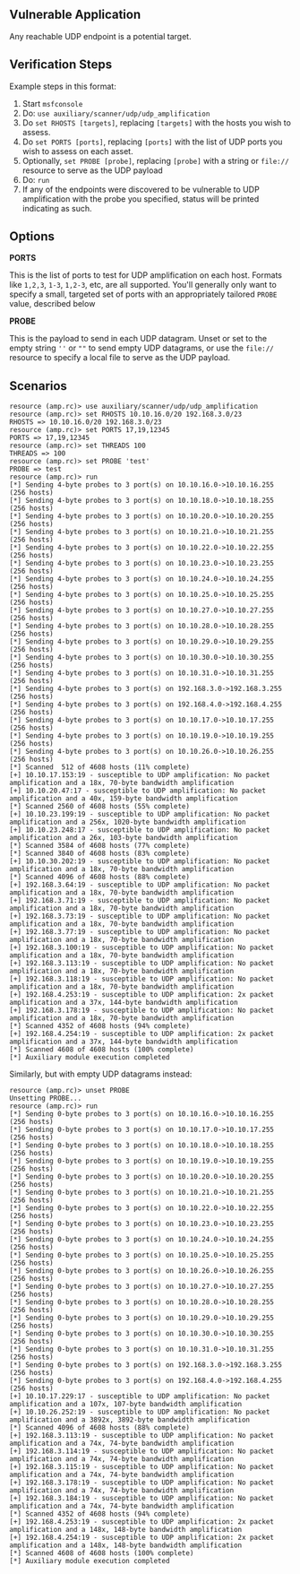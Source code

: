 ## Vulnerable Application

  Any reachable UDP endpoint is a potential target.

## Verification Steps

  Example steps in this format:

  1. Start `msfconsole`
  2. Do: ```use auxiliary/scanner/udp/udp_amplification```
  3. Do `set RHOSTS [targets]`, replacing ```[targets]``` with the hosts you wish to assess.
  4. Do ```set PORTS [ports]```, replacing ```[ports]``` with the list of UDP ports you wish to assess on each asset.
  5. Optionally, ```set PROBE [probe]```, replacing ```[probe]``` with a string or `file://` resource to serve as the UDP payload
  6. Do: ```run```
  7. If any of the endpoints were discovered to be vulnerable to UDP amplification with the probe you specified, status will be printed indicating as such.

## Options

  **PORTS**

  This is the list of ports to test for UDP amplification on each host.
  Formats like `1,2,3`, `1-3`, `1,2-3`, etc, are all supported.  You'll
  generally only want to specify a small, targeted set of ports with an
  appropriately tailored `PROBE` value, described below

  **PROBE**

  This is the payload to send in each UDP datagram. Unset or set to the empty
  string `''` or `""` to send empty UDP datagrams, or use the `file://`
  resource to specify a local file to serve as the UDP payload.

## Scenarios

  ```
  resource (amp.rc)> use auxiliary/scanner/udp/udp_amplification
  resource (amp.rc)> set RHOSTS 10.10.16.0/20 192.168.3.0/23
  RHOSTS => 10.10.16.0/20 192.168.3.0/23
  resource (amp.rc)> set PORTS 17,19,12345
  PORTS => 17,19,12345
  resource (amp.rc)> set THREADS 100
  THREADS => 100
  resource (amp.rc)> set PROBE 'test'
  PROBE => test
  resource (amp.rc)> run
  [*] Sending 4-byte probes to 3 port(s) on 10.10.16.0->10.10.16.255 (256 hosts)
  [*] Sending 4-byte probes to 3 port(s) on 10.10.18.0->10.10.18.255 (256 hosts)
  [*] Sending 4-byte probes to 3 port(s) on 10.10.20.0->10.10.20.255 (256 hosts)
  [*] Sending 4-byte probes to 3 port(s) on 10.10.21.0->10.10.21.255 (256 hosts)
  [*] Sending 4-byte probes to 3 port(s) on 10.10.22.0->10.10.22.255 (256 hosts)
  [*] Sending 4-byte probes to 3 port(s) on 10.10.23.0->10.10.23.255 (256 hosts)
  [*] Sending 4-byte probes to 3 port(s) on 10.10.24.0->10.10.24.255 (256 hosts)
  [*] Sending 4-byte probes to 3 port(s) on 10.10.25.0->10.10.25.255 (256 hosts)
  [*] Sending 4-byte probes to 3 port(s) on 10.10.27.0->10.10.27.255 (256 hosts)
  [*] Sending 4-byte probes to 3 port(s) on 10.10.28.0->10.10.28.255 (256 hosts)
  [*] Sending 4-byte probes to 3 port(s) on 10.10.29.0->10.10.29.255 (256 hosts)
  [*] Sending 4-byte probes to 3 port(s) on 10.10.30.0->10.10.30.255 (256 hosts)
  [*] Sending 4-byte probes to 3 port(s) on 10.10.31.0->10.10.31.255 (256 hosts)
  [*] Sending 4-byte probes to 3 port(s) on 192.168.3.0->192.168.3.255 (256 hosts)
  [*] Sending 4-byte probes to 3 port(s) on 192.168.4.0->192.168.4.255 (256 hosts)
  [*] Sending 4-byte probes to 3 port(s) on 10.10.17.0->10.10.17.255 (256 hosts)
  [*] Sending 4-byte probes to 3 port(s) on 10.10.19.0->10.10.19.255 (256 hosts)
  [*] Sending 4-byte probes to 3 port(s) on 10.10.26.0->10.10.26.255 (256 hosts)
  [*] Scanned  512 of 4608 hosts (11% complete)
  [+] 10.10.17.153:19 - susceptible to UDP amplification: No packet amplification and a 18x, 70-byte bandwidth amplification
  [+] 10.10.20.47:17 - susceptible to UDP amplification: No packet amplification and a 40x, 159-byte bandwidth amplification
  [*] Scanned 2560 of 4608 hosts (55% complete)
  [+] 10.10.23.199:19 - susceptible to UDP amplification: No packet amplification and a 256x, 1020-byte bandwidth amplification
  [+] 10.10.23.248:17 - susceptible to UDP amplification: No packet amplification and a 26x, 103-byte bandwidth amplification
  [*] Scanned 3584 of 4608 hosts (77% complete)
  [*] Scanned 3840 of 4608 hosts (83% complete)
  [+] 10.10.30.202:19 - susceptible to UDP amplification: No packet amplification and a 18x, 70-byte bandwidth amplification
  [*] Scanned 4096 of 4608 hosts (88% complete)
  [+] 192.168.3.64:19 - susceptible to UDP amplification: No packet amplification and a 18x, 70-byte bandwidth amplification
  [+] 192.168.3.71:19 - susceptible to UDP amplification: No packet amplification and a 18x, 70-byte bandwidth amplification
  [+] 192.168.3.73:19 - susceptible to UDP amplification: No packet amplification and a 18x, 70-byte bandwidth amplification
  [+] 192.168.3.77:19 - susceptible to UDP amplification: No packet amplification and a 18x, 70-byte bandwidth amplification
  [+] 192.168.3.100:19 - susceptible to UDP amplification: No packet amplification and a 18x, 70-byte bandwidth amplification
  [+] 192.168.3.113:19 - susceptible to UDP amplification: No packet amplification and a 18x, 70-byte bandwidth amplification
  [+] 192.168.3.118:19 - susceptible to UDP amplification: No packet amplification and a 18x, 70-byte bandwidth amplification
  [+] 192.168.4.253:19 - susceptible to UDP amplification: 2x packet amplification and a 37x, 144-byte bandwidth amplification
  [+] 192.168.3.178:19 - susceptible to UDP amplification: No packet amplification and a 18x, 70-byte bandwidth amplification
  [*] Scanned 4352 of 4608 hosts (94% complete)
  [+] 192.168.4.254:19 - susceptible to UDP amplification: 2x packet amplification and a 37x, 144-byte bandwidth amplification
  [*] Scanned 4608 of 4608 hosts (100% complete)
  [*] Auxiliary module execution completed
  ```

  Similarly, but with empty UDP datagrams instead:

  ```
  resource (amp.rc)> unset PROBE
  Unsetting PROBE...
  resource (amp.rc)> run
  [*] Sending 0-byte probes to 3 port(s) on 10.10.16.0->10.10.16.255 (256 hosts)
  [*] Sending 0-byte probes to 3 port(s) on 10.10.17.0->10.10.17.255 (256 hosts)
  [*] Sending 0-byte probes to 3 port(s) on 10.10.18.0->10.10.18.255 (256 hosts)
  [*] Sending 0-byte probes to 3 port(s) on 10.10.19.0->10.10.19.255 (256 hosts)
  [*] Sending 0-byte probes to 3 port(s) on 10.10.20.0->10.10.20.255 (256 hosts)
  [*] Sending 0-byte probes to 3 port(s) on 10.10.21.0->10.10.21.255 (256 hosts)
  [*] Sending 0-byte probes to 3 port(s) on 10.10.22.0->10.10.22.255 (256 hosts)
  [*] Sending 0-byte probes to 3 port(s) on 10.10.23.0->10.10.23.255 (256 hosts)
  [*] Sending 0-byte probes to 3 port(s) on 10.10.24.0->10.10.24.255 (256 hosts)
  [*] Sending 0-byte probes to 3 port(s) on 10.10.25.0->10.10.25.255 (256 hosts)
  [*] Sending 0-byte probes to 3 port(s) on 10.10.26.0->10.10.26.255 (256 hosts)
  [*] Sending 0-byte probes to 3 port(s) on 10.10.27.0->10.10.27.255 (256 hosts)
  [*] Sending 0-byte probes to 3 port(s) on 10.10.28.0->10.10.28.255 (256 hosts)
  [*] Sending 0-byte probes to 3 port(s) on 10.10.29.0->10.10.29.255 (256 hosts)
  [*] Sending 0-byte probes to 3 port(s) on 10.10.30.0->10.10.30.255 (256 hosts)
  [*] Sending 0-byte probes to 3 port(s) on 10.10.31.0->10.10.31.255 (256 hosts)
  [*] Sending 0-byte probes to 3 port(s) on 192.168.3.0->192.168.3.255 (256 hosts)
  [*] Sending 0-byte probes to 3 port(s) on 192.168.4.0->192.168.4.255 (256 hosts)
  [+] 10.10.17.229:17 - susceptible to UDP amplification: No packet amplification and a 107x, 107-byte bandwidth amplification
  [+] 10.10.26.252:19 - susceptible to UDP amplification: No packet amplification and a 3892x, 3892-byte bandwidth amplification
  [*] Scanned 4096 of 4608 hosts (88% complete)
  [+] 192.168.3.113:19 - susceptible to UDP amplification: No packet amplification and a 74x, 74-byte bandwidth amplification
  [+] 192.168.3.114:19 - susceptible to UDP amplification: No packet amplification and a 74x, 74-byte bandwidth amplification
  [+] 192.168.3.115:19 - susceptible to UDP amplification: No packet amplification and a 74x, 74-byte bandwidth amplification
  [+] 192.168.3.178:19 - susceptible to UDP amplification: No packet amplification and a 74x, 74-byte bandwidth amplification
  [+] 192.168.3.184:19 - susceptible to UDP amplification: No packet amplification and a 74x, 74-byte bandwidth amplification
  [*] Scanned 4352 of 4608 hosts (94% complete)
  [+] 192.168.4.253:19 - susceptible to UDP amplification: 2x packet amplification and a 148x, 148-byte bandwidth amplification
  [+] 192.168.4.254:19 - susceptible to UDP amplification: 2x packet amplification and a 148x, 148-byte bandwidth amplification
  [*] Scanned 4608 of 4608 hosts (100% complete)
  [*] Auxiliary module execution completed
  ```
